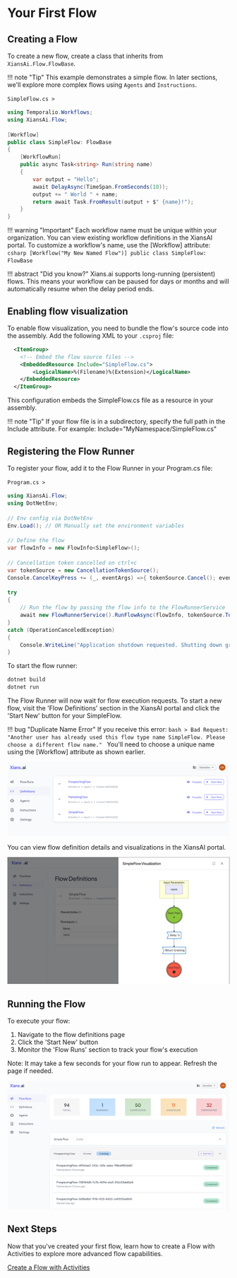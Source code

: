 # Your First Flow

## Creating a Flow

To create a new flow, create a class that inherits from `XiansAi.Flow.FlowBase`.

!!! note "Tip"
    This example demonstrates a simple flow. In later sections, we'll explore more complex flows using `Agents` and `Instructions`.

`SimpleFlow.cs >`

```csharp
using Temporalio.Workflows;
using XiansAi.Flow;

[Workflow]
public class SimpleFlow: FlowBase
{
    [WorkflowRun]
    public async Task<string> Run(string name)
    {
        var output = "Hello";
        await DelayAsync(TimeSpan.FromSeconds(10));
        output += " World " + name;
        return await Task.FromResult(output + $" {name}!");
    }
}
```

!!! warning "Important"
    Each workflow name must be unique within your organization. You can view existing workflow definitions in the XiansAI portal. To customize a workflow's name, use the [Workflow] attribute:
    ```csharp
    [Workflow("My New Named Flow")]
    public class SimpleFlow: FlowBase
    ```

!!! abstract "Did you know?"
    Xians.ai supports long-running (persistent) flows. This means your workflow can be paused for days or months and will automatically resume when the delay period ends.

## Enabling flow visualization

To enable flow visualization, you need to bundle the flow's source code into the assembly. Add the following XML to your `.csproj` file:

```xml
  <ItemGroup>
    <!-- Embed the flow source files -->
    <EmbeddedResource Include="SimpleFlow.cs">
        <LogicalName>%(Filename)%(Extension)</LogicalName>
    </EmbeddedResource>
  </ItemGroup>
```

This configuration embeds the SimpleFlow.cs file as a resource in your assembly.

!!! note "Tip"
    If your flow file is in a subdirectory, specify the full path in the Include attribute. For example: Include="MyNamespace/SimpleFlow.cs"

## Registering the Flow Runner

To register your flow, add it to the Flow Runner in your Program.cs file:

`Program.cs >`

```csharp
using XiansAi.Flow;
using DotNetEnv;

// Env config via DotNetEnv
Env.Load(); // OR Manually set the environment variables

// Define the flow
var flowInfo = new FlowInfo<SimpleFlow>();

// Cancellation token cancelled on ctrl+c
var tokenSource = new CancellationTokenSource();
Console.CancelKeyPress += (_, eventArgs) =>{ tokenSource.Cancel(); eventArgs.Cancel = true;};

try
{
    // Run the flow by passing the flow info to the FlowRunnerService
    await new FlowRunnerService().RunFlowAsync(flowInfo, tokenSource.Token);
}
catch (OperationCanceledException)
{
    Console.WriteLine("Application shutdown requested. Shutting down gracefully...");
}

```

To start the flow runner:

```bash
dotnet build    
dotnet run
```

The Flow Runner will now wait for flow execution requests. To start a new flow, visit the 'Flow Definitions' section in the XiansAI portal and click the 'Start New' button for your SimpleFlow.

!!! bug "Duplicate Name Error"
    If you receive this error:
    ```bash
    > Bad Request: "Another user has already used this flow type name SimpleFlow. Please choose a different flow name."
    ```
    You'll need to choose a unique name using the [Workflow] attribute as shown earlier.

![Start New Flow](../images/start-new-flow.png)

You can view flow definition details and visualizations in the XiansAI portal.

![Flow Definition Details](../images/flow-visualization.png)

## Running the Flow

To execute your flow:

1. Navigate to the flow definitions page
2. Click the 'Start New' button
3. Monitor the 'Flow Runs' section to track your flow's execution

Note: It may take a few seconds for your flow run to appear. Refresh the page if needed.

![Flow Runs](../images/flow-runs.png)

## Next Steps

Now that you've created your first flow, learn how to create a Flow with Activities to explore more advanced flow capabilities.

[Create a Flow with Activities](3-activity-flow.md)
